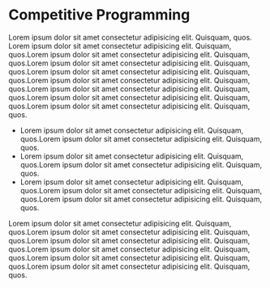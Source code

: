 # Competitive Programming

Lorem ipsum dolor sit amet consectetur adipisicing elit. Quisquam, quos. Lorem ipsum dolor sit amet consectetur adipisicing elit. Quisquam, quos.Lorem ipsum dolor sit amet consectetur adipisicing elit. Quisquam, quos.Lorem ipsum dolor sit amet consectetur adipisicing elit. Quisquam, quos.Lorem ipsum dolor sit amet consectetur adipisicing elit. Quisquam, quos.Lorem ipsum dolor sit amet consectetur adipisicing elit. Quisquam, quos.Lorem ipsum dolor sit amet consectetur adipisicing elit. Quisquam, quos.Lorem ipsum dolor sit amet consectetur adipisicing elit. Quisquam, quos.Lorem ipsum dolor sit amet consectetur adipisicing elit. Quisquam, quos.

-   Lorem ipsum dolor sit amet consectetur adipisicing elit. Quisquam, quos.Lorem ipsum dolor sit amet consectetur adipisicing elit. Quisquam, quos.
-   Lorem ipsum dolor sit amet consectetur adipisicing elit. Quisquam, quos.Lorem ipsum dolor sit amet consectetur adipisicing elit. Quisquam, quos.
-   Lorem ipsum dolor sit amet consectetur adipisicing elit. Quisquam, quos.Lorem ipsum dolor sit amet consectetur adipisicing elit. Quisquam, quos.Lorem ipsum dolor sit amet consectetur adipisicing elit. Quisquam, quos.

Lorem ipsum dolor sit amet consectetur adipisicing elit. Quisquam, quos.Lorem ipsum dolor sit amet consectetur adipisicing elit. Quisquam, quos.Lorem ipsum dolor sit amet consectetur adipisicing elit. Quisquam, quos.Lorem ipsum dolor sit amet consectetur adipisicing elit. Quisquam, quos.Lorem ipsum dolor sit amet consectetur adipisicing elit. Quisquam, quos.Lorem ipsum dolor sit amet consectetur adipisicing elit. Quisquam, quos.
